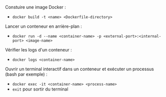 Constuire une image Docker :
- `docker build -t <name> <Dockerfile-directory>`

Lancer un conteneur en arrière-plan :
- `docker run -d --name <container-name> -p <external-port>:<internal-port> <image-name>`

Vérifier les logs d'un conteneur :
- `docker logs <container-name>`

Ouvrir un terminal interactif dans un conteneur et exécuter un processus (bash par exemple) :
- `docker exec -it <container-name> <process-name>`
- `exit` pour sortir du terminal
